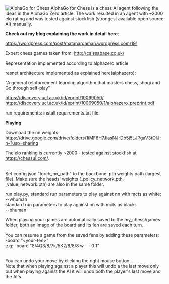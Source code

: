 <img src="https://repository-images.githubusercontent.com/330721108/4e6591b3-851e-4658-aa95-43eb8054a519" alt="AlphaGo for Chess">
AlphaGo for Chess is a chess AI agent following the ideas in the AlphaGo Zero article.
The work resulted in an agent with ~2000 elo rating and was tested against stockfish (strongest available open source AI) manually.

<b>Check out my blog explaining the work in detail here</b>:

https://wordpress.com/post/matanargaman.wordpress.com/191

Expert chess games taken from:
http://caissabase.co.uk/

Representation implemented according to alphazero article.

resnet architecture implemented as explained here(alphazero):

"A general reinforcement learning algorithm that
masters chess, shogi and Go through self-play"

https://discovery.ucl.ac.uk/id/eprint/10069050/
https://discovery.ucl.ac.uk/id/eprint/10069050/1/alphazero_preprint.pdf

run requirements:
install requirements.txt file.

<b><u>Playing</u></b>

Download the nn weights:<br>
https://drive.google.com/drive/folders/1iMF6H7JiasNJ-Db5j5LJPgaV3tOIJ-n-?usp=sharing

The elo ranking is currently ~2000 - tested against stockfish at https://chessui.com/.

<br>Set config.json "torch_nn_path" to the backbone .pth weights path (largest file).
Make sure the heads' weights (_policy_network.pth, _value_network.pth)
are also in the same folder.

run play.py, standard run parameters to play against nn with mcts as white:<br>
--whuman<br>
standard run parameters to play against nn with mcts as black:<br>
--bhuman<br>

When playing your games are automatically saved to the my_chess/games folder, both an image of the board and its fen
are saved each turn.

You can resume a game from the saved fens by adding these parameters:<br>
-board  "&lt;your-fen&gt;"<br>
e.g:
-board  "8/4Q3/8/7k/5K2/8/8/8 w - - 0 1"


<br>You can undo your move by clicking the right mouse button. 
<br>Note that when playing against a player this will undo a the last move only but when
playing against the AI it will undo both the player's last move and the AI's.
